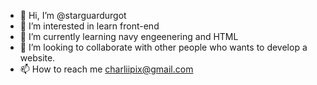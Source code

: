 - 👋 Hi, I’m @starguardurgot
- 👀 I’m interested in learn front-end
- 🌱 I’m currently learning navy engeenering and HTML
- 💞️ I’m looking to collaborate with other people who wants to develop a website.
- 📫 How to reach me charliipix@gmail.com

<!---
starguardurgot/starguardurgot is a ✨ special ✨ repository because its `README.md` (this file) appears on your GitHub profile.
You can click the Preview link to take a look at your changes.
--->
